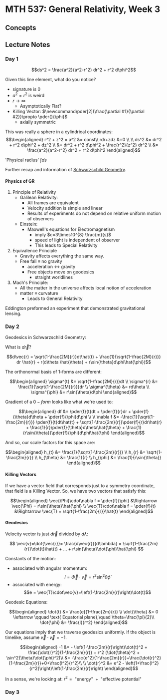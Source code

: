 # MTH 537: General Relativity, Week 3

$$
\newcommand\wrap[2]{\left( #1 \right)_{ #2 }}
\newcommand\pder[2]{\frac{\partial #1}{\partial #2}}
\newcommand\pdersq[2]{\frac{\partial^2 #1}{\partial^2 #2}}
\newcommand\mpder[3]{\frac{\partial^2 #1}{\partial #2\partial #3}}
\newcommand\bra[1]{\langle #1 |}
\newcommand\ket[1]{| #1 \rangle}
\newcommand\braket[3]{\bra{#1}#2\ket{#3}}
$$

## Concepts

## Lecture Notes

### Day 1

$$ds^2 = \frac{a^2}{a^2-r^2} dr^2 + r^2 d\phi^2$$

Given this line element, what do you notice?
- signature is $0$
- $a^2 = r^2$ is weird
- $r\rightarrow\infty$
  - Asymptotically Flat?
- Killing Vector: $\newcommand\pder[2]{\frac{\partial #1}{\partial #2}}\propto \pder{}{\phi}$
  - axially symmetric

This was really a sphere in a cylindrical coordinates:
$$\begin{aligned}
r^2 + z^2 = a^2 &= const\\
rdr+zdz &=0 \\
\\
ds^2 &= dr^2 + r^2 d\phi^2 + dz^2 \\
 &= dr^2 + r^2 d\phi^2 + \frac{r^2}{z^2} dr^2 \\
 &= \frac{a^2}{a^2-r^2} dr^2 + r^2 d\phi^2
 \end{aligned}$$

'Physical radius'  $\int{ds}$

Further recap and information of [Schwarzschild Geometry](/physics/Schwarzschild.md).

#### Physics of GR

1. Principle of Relativity
   - Galilean Relativity:
     - All frames are equivalent
     - Velocity addition is simple and linear
     - Results of experiments do not depend on relative uniform motion of observers
   - Einstein:
     - Maxwell's equations for Electromagnetism
       - imply $c=3\times10^{8} \frac{m}{s}$
       - speed of light is independent of observer
       - This leads to Special Relativity
2. Equivalence Principle
   - Gravity affects everything the same way.
   - Free fall $\equiv$ no gravity
     - acceleration <-> gravity
     - Free objects move on geodesics
       - straight worldlines
3. Mach's Principle:
   - All the matter in the universe affects local notion of acceleration
   - matter $\equiv$ curvature
     - Leads to General Relativity

Eddington preformed an experiment that demonstrated gravitational lensing.

### Day 2

Geodesics in Schwarzschild Geometry:

What is $d\vec{r}$?

$$d\vec{r} = \sqrt{1-\frac{2M}{r}}dt\hat{t} + \frac{1}{\sqrt{1-\frac{2M}{r}}} dr \hat{r} + r(d\theta \hat{\theta} + r\sin{\theta}d\phi\hat{\phi})$$

The orthonormal basis of 1-forms are different:

$$\begin{aligned}
\sigma^{t} &= \sqrt{1-\frac{2M}{r}}dt \\
\sigma^{r} &= \frac{1}{\sqrt{1-\frac{2M}{r}}}dr \\
\sigma^{\theta} &= rd\theta \\
\sigma^{\phi} &= r\sin{\theta}d\phi
\end{aligned}$$

Gradient of a $0-form$ looks like what we're used to:

$$\begin{aligned}
df &= \pder{f}{t}dt + \pder{f}{r}dr + \pder{f}{\theta}d\theta + \pder{f}{\phi}d\phi \\
\\
\nabla f &= -\frac{1}{\sqrt{1-\frac{2m}{r}}} \pder{f}{t}dt\hat{t} + \sqrt{1-\frac{2m}{r}}\pder{f}{r}dr\hat{r} + \frac{1}{r}\pder{f}{\theta}d\theta\hat{\theta} + \frac{1}{r\sin{\theta}}\pder{f}{\phi}d\phi\hat{\phi}
\end{aligned}$$

And so, our scale factors for this space are:

$$\begin{aligned}
h_{t} &= \frac{1}{\sqrt{1-\frac{2m}{r}}} \\
h_{r} &= \sqrt{1-\frac{2m}{r}} \\
h_{\theta} &= \frac{1}{r} \\
h_{\phi} &= \frac{1}{r\sin{\theta}}
\end{aligned}$$

#### Killing Vectors

If we have a vector field that corresponds just to a symmetry coordinate, that field is a Killing Vector. So, we have two vectors that satisfy this:

$$\begin{aligned}
\vec{\Phi}\cdot\nabla f = \pder{f}{\phi} &\Rightarrow \vec{\Phi} = r\sin{\theta}\hat{\phi} \\
\vec{T}\cdot\nabla f = \pder{f}{t} &\Rightarrow \vec{T} = \sqrt{1-\frac{2m}{r}}\hat{t}
\end{aligned}$$

#### Geodesics

Velocity vector is just $d\vec{r}$ divided by $d\lambda$:

$$
\vec{v}=\dot{\vec{r}}= \frac{d\vec{r}}{d\lambda} = \sqrt{1-\frac{2m}{r}}\dot{t}\hat{t} + ... + r\sin{\theta}\dot{\phi}\hat{\phi}
$$

Constants of the motion:
- associated with angular momentum:
$$l = \vec{\Phi}\cdot\vec{v}=r^2\sin^2{\theta}\dot{\phi}$$
- associated with energy:
$$e = \vec{T}\cdot\vec{v}=\left(1-\frac{2m}{r}\right)\dot{t}$$

Geodesic Equations:

$$\begin{aligned}
\dot{t} &= \frac{e}{1-\frac{2m}{r}} \\
\dot{\theta} &= 0 \leftarrow \qquad \text{ Equatorial plane},\quad \theta=\frac{\pi}{2}\\
\dot{\phi} &= \frac{l}{r^2}
\end{aligned}$$

Our equations imply that we traverse geodesics uniformly. If the object is timelike, assume $\vec{v}\cdot\vec{v}=-1$.

$$\begin{aligned}
-1 &= - \left(1-\frac{2m}{r}\right)\dot{t}^2 + \frac{\dot{r}^2}{1-\frac{2m}{r}} + r^2 (\dot{\theta}^2 + \sin^2{\theta}\dot{\phi}^2)\\
&= -\frac{e^2}{1-\frac{2m}{r}}+\frac{\dot{r}^2}{1-\frac{2m}{r}}+0+\frac{l^2}{r^2}\\
\\
\dot{r}^2 &= e^2 - \left(1+\frac{l^2}{r^2}\right)\left(1-\frac{2m}{r}\right)
\end{aligned}$$

In a sense, we're looking at: $\dot{r}^2 = \text{ "energy" } + \text{ "effective potential"}$

### Day 3
